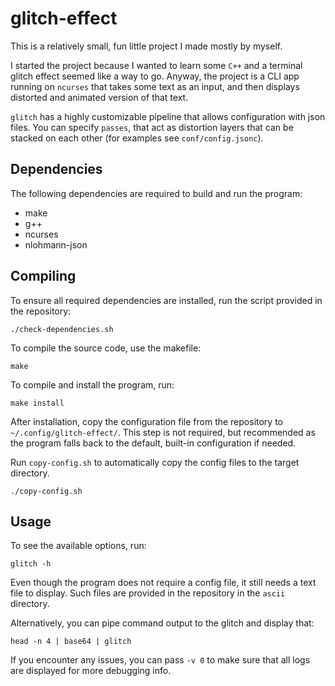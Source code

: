 # glitch-effect
This is a relatively small, fun little project I made mostly by myself.

I started the project because I wanted to learn some `C++` and a terminal
glitch effect seemed like a way to go.
Anyway, the project is a CLI app running on `ncurses` that takes some text
as an input, and then displays distorted and animated version of that text.

`glitch` has a highly customizable pipeline that allows configuration with
json files. You can specify `passes`, that act as distortion layers that
can be stacked on each other (for examples see `conf/config.jsonc`).


## Dependencies
The following dependencies are required to build and run the program:

* make
* g++
* ncurses
* nlohmann-json


## Compiling
To ensure all required dependencies are installed, run the script provided in the repository:
```
./check-dependencies.sh
```

To compile the source code, use the makefile:
```
make
```

To compile and install the program, run:
```
make install
```

After installation, copy the configuration file from the repository to `~/.config/glitch-effect/`.
This step is not required, but recommended as the program falls back to the default, built-in configuration if needed.

Run `copy-config.sh` to automatically copy the config files to the target directory.
```
./copy-config.sh
```


## Usage
To see the available options, run:
```
glitch -h
```

Even though the program does not require a config file, it still needs a text file to display.
Such files are provided in the repository in the `ascii` directory.

Alternatively, you can pipe command output to the glitch and display that:
```
head -n 4 | base64 | glitch
```

If you encounter any issues, you can pass `-v 0` to make sure that all logs are displayed for more debugging info.
